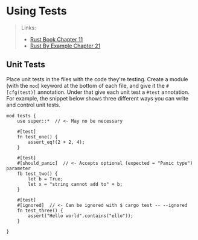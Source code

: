 # Using Tests

> Links:
> - [Rust Book Chapter 11](https://doc.rust-lang.org/book/ch11-00-testing.html)
> - [Rust By Example Chapter 21](https://doc.rust-lang.org/stable/rust-by-example/testing.html)

## Unit Tests

Place unit tests in the files with the code they're testing. Create a module (with the `mod`) keyword at the bottom of each file, and give it the `#[cfg(test)]` annotation. Under that give each unit test a `#test` annotation.
For example, the snippet below shows three different ways you can write and control unit tests.

```rust-lang
mod tests {
    use super::*  // <- May no be necessary
    
    #[test]
    fn test_one() {
        assert_eq!(2 + 2, 4);
    }
    
    #[test]
    #[should_panic]  // <- Accepts optional (expected = "Panic type") parameter
    fb test_two() {
        let b = True;
        let x = "string cannot add to" + b;
    }
    
    #[test]
    #[ignored]  // <- Can be ignored with $ cargo test -- --ignored
    fn test_three() {
        assert("Hello world".contains("ello"));
    }
    
}
